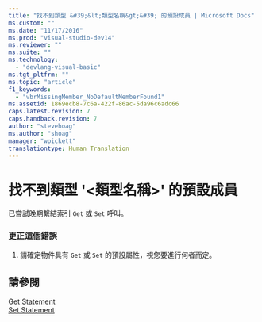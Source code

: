 ```yaml
---
title: "找不到類型 &#39;&lt;類型名稱&gt;&#39; 的預設成員 | Microsoft Docs"
ms.custom: ""
ms.date: "11/17/2016"
ms.prod: "visual-studio-dev14"
ms.reviewer: ""
ms.suite: ""
ms.technology: 
  - "devlang-visual-basic"
ms.tgt_pltfrm: ""
ms.topic: "article"
f1_keywords: 
  - "vbrMissingMember_NoDefaultMemberFound1"
ms.assetid: 1869ecb8-7c6a-422f-86ac-5da96c6adc66
caps.latest.revision: 7
caps.handback.revision: 7
author: "stevehoag"
ms.author: "shoag"
manager: "wpickett"
translationtype: Human Translation
---
```

# 找不到類型 &#39;&lt;類型名稱&gt;&#39; 的預設成員
已嘗試晚期繫結索引 `Get` 或 `Set` 呼叫。  
  
### 更正這個錯誤  
  
1.  請確定物件具有 `Get` 或 `Set` 的預設屬性，視您要進行何者而定。  
  
## 請參閱  
 [Get Statement](../../visual-basic/language-reference/statements/get-statement.md)   
 [Set Statement](../../visual-basic/language-reference/statements/set-statement.md)